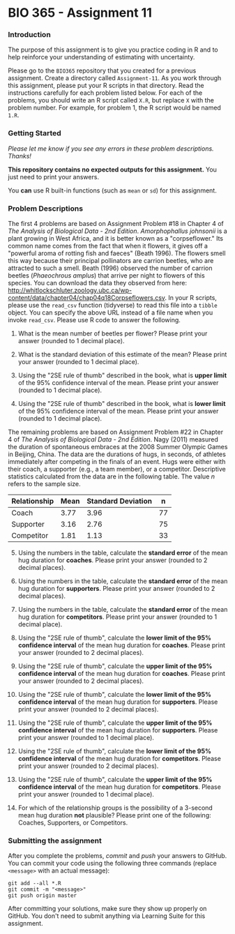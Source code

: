 # BIO 365 - Assignment 11

### Introduction

The purpose of this assignment is to give you practice coding in R and to help reinforce your understanding of estimating with uncertainty.

Please go to the `BIO365` repository that you created for a previous assignment. Create a directory called `Assignment-11`. As you work through this assignment, please put your R scripts in that directory. Read the instructions carefully for each problem listed below. For each of the problems, you should write an R script called `X.R`, but replace `X` with the problem number. For example, for problem 1, the R script would be named `1.R`.

### Getting Started

*Please let me know if you see any errors in these problem descriptions. Thanks!*

**This repository contains no expected outputs for this assignment.** You just need to print your answers.

You **can** use R built-in functions (such as `mean` or `sd`) for this assignment.

### Problem Descriptions

The first 4 problems are based on Assignment Problem #18 in Chapter 4 of *The Analysis of Biological Data - 2nd Edition*. *Amorphophallus johnsonii* is a plant growing in West Africa, and it is better known as a "corpseflower." Its common name comes from the fact that when it flowers, it gives off a "powerful aroma of rotting fish and faeces" (Beath 1996). The flowers smell this way because their principal pollinators are carrion beetles, who are attracted to such a smell. Beath (1996) observed the number of carrion beetles (*Phaeochrous amplus*) that arrive per night to flowers of this species. You can download the data they observed from here: http://whitlockschluter.zoology.ubc.ca/wp-content/data/chapter04/chap04q18Corpseflowers.csv. In your R scripts, please use the `read_csv` function (tidyverse) to read this file into a `tibble` object. You can specify the above URL instead of a file name when you invoke `read_csv`. Please use R code to answer the following.

1. What is the mean number of beetles per flower? Please print your answer (rounded to 1 decimal place).

2. What is the standard deviation of this estimate of the mean? Please print your answer (rounded to 1 decimal place).

3. Using the "2SE rule of thumb" described in the book, what is **upper limit** of the 95% confidence interval of the mean. Please print your answer (rounded to 1 decimal place).

4. Using the "2SE rule of thumb" described in the book, what is **lower limit** of the 95% confidence interval of the mean. Please print your answer (rounded to 1 decimal place).

The remaining problems are based on Assignment Problem #22 in Chapter 4 of *The Analysis of Biological Data - 2nd Edition*. Nagy (2011) measured the duration of spontaneous embraces at the 2008 Summer Olympic Games in Beijing, China. The data are the durations of hugs, in seconds, of athletes immediately after competing in the finals of an event. Hugs were either with their coach, a supporter (e.g., a team member), or a competitor. Descriptive statistics calculated from the data are in the following table. The value *n* refers to the sample size.

| Relationship | Mean | Standard Deviation | n   |
| ------------ | ---- | ------------------ | --- |
| Coach        | 3.77 | 3.96               | 77  |
| Supporter    | 3.16 | 2.76               | 75  |
| Competitor   | 1.81 | 1.13               | 33  |

5. Using the numbers in the table, calculate the **standard error** of the mean hug duration for **coaches**. Please print your answer (rounded to 2 decimal places).

6. Using the numbers in the table, calculate the **standard error** of the mean hug duration for **supporters**. Please print your answer (rounded to 2 decimal places).

7. Using the numbers in the table, calculate the **standard error** of the mean hug duration for **competitors**. Please print your answer (rounded to 1 decimal place).

8. Using the "2SE rule of thumb", calculate the **lower limit of the 95% confidence interval** of the mean hug duration for **coaches**. Please print your answer (rounded to 2 decimal places).

9. Using the "2SE rule of thumb", calculate the **upper limit of the 95% confidence interval** of the mean hug duration for **coaches**. Please print your answer (rounded to 2 decimal places).

10. Using the "2SE rule of thumb", calculate the **lower limit of the 95% confidence interval** of the mean hug duration for **supporters**. Please print your answer (rounded to 2 decimal places).

11.  Using the "2SE rule of thumb", calculate the **upper limit of the 95% confidence interval** of the mean hug duration for **supporters**. Please print your answer (rounded to 1 decimal place).

12. Using the "2SE rule of thumb", calculate the **lower limit of the 95% confidence interval** of the mean hug duration for **competitors**. Please print your answer (rounded to 2 decimal places).

13.  Using the "2SE rule of thumb", calculate the **upper limit of the 95% confidence interval** of the mean hug duration for **competitors**. Please print your answer (rounded to 1 decimal place).

14. For which of the relationship groups is the possibility of a 3-second mean hug duration **not** plausible? Please print one of the following: Coaches, Supporters, or Competitors.

### Submitting the assignment

After you complete the problems, *commit* and *push* your answers to GitHub. You can commit your code using the following three commands (replace `<message>` with an actual message):

```
git add --all *.R
git commit -m "<message>"
git push origin master
```

After committing your solutions, make sure they show up properly on GitHub. You don't need to submit anything via Learning Suite for this assignment.